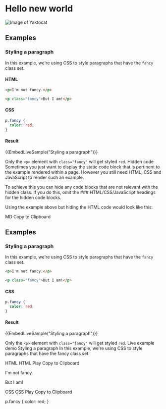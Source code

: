 # Hello new world
![Image of Yaktocat](https://octodex.github.com/images/yaktocat.png) 

## Examples

### Styling a paragraph

In this example, we're using CSS to style paragraphs that have the `fancy` class set.

#### HTML

```html
<p>I'm not fancy.</p>

<p class="fancy">But I am!</p>
```

#### CSS

```css
p.fancy {
  color: red;
}
```

#### Result

{{EmbedLiveSample("Styling a paragraph")}}

Only the `<p>` element with `class="fancy"` will get styled `red`.
Hidden code
Sometimes you just want to display the static code block that is pertinent to the example rendered within a page. However you still need HTML, CSS and JavaScript to render such an example.

To achieve this you can hide any code blocks that are not relevant with the hidden class. If you do this, omit the ### HTML/CSS/JavaScript headings for the hidden code blocks.

Using the example above but hiding the HTML code would look like this:

MD
Copy to Clipboard

## Examples

### Styling a paragraph

In this example, we're using CSS to style paragraphs that have the `fancy` class set.

```html hidden
<p>I'm not fancy.</p>

<p class="fancy">But I am!</p>
```

#### CSS

```css
p.fancy {
  color: red;
}
```

#### Result

{{EmbedLiveSample("Styling a paragraph")}}

Only the `<p>` element with `class="fancy"` will get styled `red`.
Live example demo
Styling a paragraph
In this example, we're using CSS to style paragraphs that have the fancy class set.

HTML
HTML
Play
Copy to Clipboard

<p>I'm not fancy.</p>

<p class="fancy">But I am!</p>
CSS
CSS
Play
Copy to Clipboard

p.fancy {
  color: red;
}
